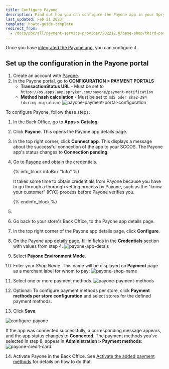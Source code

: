 ```yaml
---
title: Configure Payone
description: Find out how you can configure the Payone app in your Spryker shop
last_updated: Feb 21 2023
template: howto-guide-template
redirect_from:
  - /docs/pbc/all/payment-service-provider/202212.0/base-shop/third-party-integrations/payone/integration-in-the-back-office/configure-payone.html
---
```

Once you have [integrated the Payone app](/docs/pbc/all/payment-service-provider/{{page.version}}/base-shop/third-party-integrations/payone/integration-in-the-back-office/integrate-payone.html), you can configure it.


## Set up the configuration in the Payone portal


1. Create an account with [Payone](https://www.payone.com/DE-en).
2. In the Payone portal, go to **CONFIGURATION&nbsp;<span aria-label="and then">></span> PAYMENT PORTALS**
   - **TransactionStatus URL** - Must be set to `https://os.apps.aop.spryker.com/payone/payment-notification`
   - **Method hash calculation** - Must be set to `md5 oder sha2-384 (during migration)`
   ![payone-payment-portal-configuration](https://spryker.s3.eu-central-1.amazonaws.com/docs/aop/user/apps/payone/payone-payment-portal-configuration.png)

To configure Payone, follow these steps:

1. In the Back Office, go to **Apps&nbsp;<span aria-label="and then">></span> Catalog**.
2. Click **Payone**.
   This opens the Payone app details page.
3. In the top right corner, click **Connect app**.
   This displays a message about the successful connection of the app to your SCCOS. The Payone app's status changes to **Connection pending**.   
4. Go to [Payone](https://www.payone.com/DE-en) and obtain the credentials.

   {% info_block infoBox "Info" %}

   It takes some time to obtain credentials from Payone because you have to go through a thorough vetting process by Payone, such as the "know your customer" (KYC) process before Payone verifies you.

   {% endinfo_block %}
5.
6. Go back to your store's Back Office, to the Payone app details page.
7. In the top right corner of the Payone app details page, click **Configure**.
8. On the Payone app details page, fill in fields in the **Credentials** section with values from step 4.
   ![payone-app-detais](https://spryker.s3.eu-central-1.amazonaws.com/docs/aop/user/apps/payone/payone-app-details.png)
9. Select **Payone Environment Mode**.
10. Enter your *Shop Name*. This name will be displayed on **Payment** page as a merchant label for whom to pay:
    ![payone-shop-name](https://spryker.s3.eu-central-1.amazonaws.com/docs/aop/user/apps/payone/payone-shop-name.png)
11. Select one or more payment methods.
   ![payone-payment-methods](https://spryker.s3.eu-central-1.amazonaws.com/docs/aop/user/apps/payone/payone-payment-methods.png)
12. Optional: To configure payment methods per store, click **Payment methods per store configuration** and select stores for the defined payment methods.
13. Click **Save**.

![configure-payone](https://spryker.s3.eu-central-1.amazonaws.com/docs/pbc/all/payment-service-providers/payone/integrate-payone/configure-payone.png)

If the app was connected successfully, a corresponding message appears, and the app status changes to **Connected**. The payment methods you've selected in step 8, appear in **Administration&nbsp;<span aria-label="and then">></span>  Payment methods**:
![payone-credit-card](https://spryker.s3.eu-central-1.amazonaws.com/docs/aop/user/apps/payone/payone-credit-card.png).

14. Activate Payone in the Back Office. See [Activate the added payment methods](/docs/pbc/all/payment-service-provider/{{page.version}}/base-shop/manage-in-the-back-office/edit-payment-methods.html) for details on how to do that.
